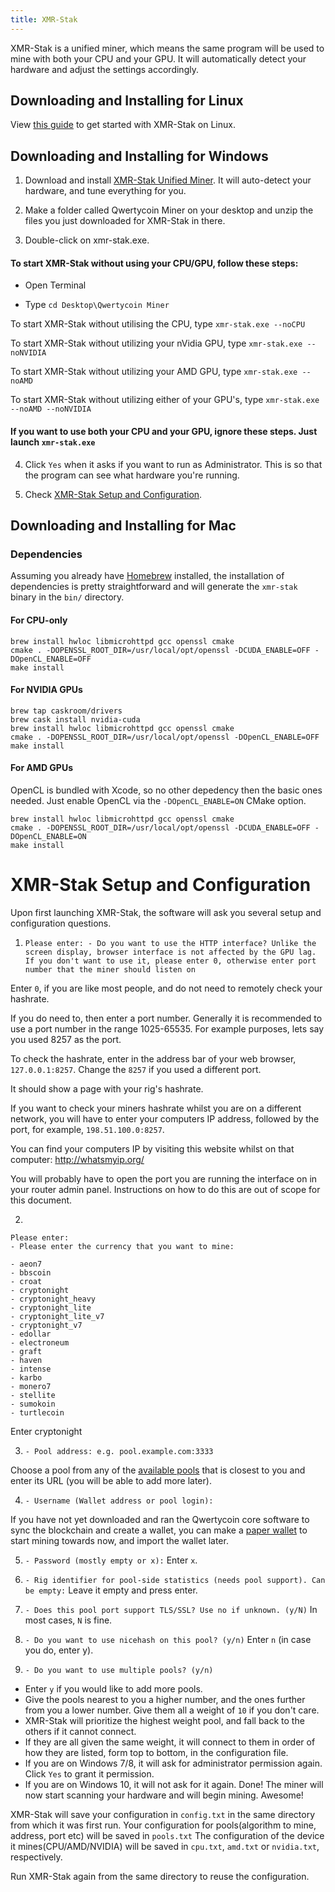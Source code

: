 ```yaml
---
title: XMR-Stak
---
```


XMR-Stak is a unified miner, which means the same program will be used to mine with both your CPU and your GPU. It will automatically detect your hardware and adjust the settings accordingly.

## Downloading and Installing for Linux
View [this guide](https://github.com/qwertycoin-org/qwertycoin/wiki/D02.-Mining-%7C-XMR-Stak-Linux-Guide) to get started with XMR-Stak on Linux.

## Downloading and Installing for Windows
1. Download and install [XMR-Stak Unified Miner](https://github.com/fireice-uk/xmr-stak/releases/latest). It will auto-detect your hardware, and tune everything for you.

2. Make a folder called Qwertycoin Miner on your desktop and unzip the files you just downloaded for XMR-Stak in there.

3. Double-click on xmr-stak.exe.

#### To start XMR-Stak without using your CPU/GPU, follow these steps:
* Open Terminal

* Type ```cd Desktop\Qwertycoin Miner```

To start XMR-Stak without utilising the CPU, type ```xmr-stak.exe --noCPU```

To start XMR-Stak without utilizing your nVidia GPU, type ```xmr-stak.exe --noNVIDIA```

To start XMR-Stak without utilizing your AMD GPU, type ```xmr-stak.exe --noAMD```

To start XMR-Stak without utilizing either of your GPU's, type ```xmr-stak.exe --noAMD --noNVIDIA```

#### If you want to use both your CPU and your GPU, ignore these steps. Just launch ```xmr-stak.exe```

4. Click ```Yes``` when it asks if you want to run as Administrator. This is so that the program can see what hardware you're running.

5. Check [XMR-Stak Setup and Configuration](https://github.com/qwertycoin-org/qwertycoin/wiki/XMR-Stak-Guide#XMR-Stak-Setup-and-Configuration).

## Downloading and Installing for Mac
### Dependencies
Assuming you already have [Homebrew](https://brew.sh/) installed, the installation of dependencies is pretty straightforward and will generate the ```xmr-stak``` binary in the ```bin/``` directory.
#### For CPU-only
```
brew install hwloc libmicrohttpd gcc openssl cmake
cmake . -DOPENSSL_ROOT_DIR=/usr/local/opt/openssl -DCUDA_ENABLE=OFF -DOpenCL_ENABLE=OFF
make install
```

#### For NVIDIA GPUs
```
brew tap caskroom/drivers
brew cask install nvidia-cuda
brew install hwloc libmicrohttpd gcc openssl cmake
cmake . -DOPENSSL_ROOT_DIR=/usr/local/opt/openssl -DOpenCL_ENABLE=OFF
make install
```

#### For AMD GPUs
OpenCL is bundled with Xcode, so no other depedency then the basic ones needed. Just enable OpenCL via the ```-DOpenCL_ENABLE=ON``` CMake option.
```
brew install hwloc libmicrohttpd gcc openssl cmake
cmake . -DOPENSSL_ROOT_DIR=/usr/local/opt/openssl -DCUDA_ENABLE=OFF -DOpenCL_ENABLE=ON
make install
```
# XMR-Stak Setup and Configuration
Upon first launching XMR-Stak, the software will ask you several setup and configuration questions.

1. ```Please enter: - Do you want to use the HTTP interface? Unlike the screen display, browser interface is not affected by the GPU lag. If you don't want to use it, please enter 0, otherwise enter port number that the miner should listen on```

Enter ```0```, if you are like most people, and do not need to remotely check your hashrate.

If you do need to, then enter a port number. Generally it is recommended to use a port number in the range 1025-65535. For example purposes, lets say you used 8257 as the port.

To check the hashrate, enter in the address bar of your web browser, ```127.0.0.1:8257```. Change the ```8257``` if you used a different port.

It should show a page with your rig's hashrate.

If you want to check your miners hashrate whilst you are on a different network, you will have to enter your computers IP address, followed by the port, for example, ```198.51.100.0:8257```.

You can find your computers IP by visiting this website whilst on that computer: http://whatsmyip.org/

You will probably have to open the port you are running the interface on in your router admin panel. Instructions on how to do this are out of scope for this document.


2.
```
Please enter:
- Please enter the currency that you want to mine:

- aeon7
- bbscoin
- croat
- cryptonight
- cryptonight_heavy
- cryptonight_lite
- cryptonight_lite_v7
- cryptonight_v7
- edollar
- electroneum
- graft
- haven
- intense
- karbo
- monero7
- stellite
- sumokoin
- turtlecoin
```

Enter cryptonight

3. ```- Pool address: e.g. pool.example.com:3333```

Choose a pool from any of the [available pools](https://explorer.qwertycoin.org/#pools) that is closest to you and enter its URL (you will be able to add more later).

4. ```- Username (Wallet address or pool login):```

If you have not yet downloaded and ran the Qwertycoin core software to sync the blockchain and create a wallet, you can make a [paper wallet](https://github.com/qwertycoin-org/qwertycoin/wiki/Making-a-Paper-Wallet) to start mining towards now, and import the wallet later.

5. ```- Password (mostly empty or x):```
Enter ```x```.

6. ```- Rig identifier for pool-side statistics (needs pool support). Can be empty:```
Leave it empty and press enter.

7. ```- Does this pool port support TLS/SSL? Use no if unknown. (y/N)```
In most cases, ```N``` is fine.

8. ```- Do you want to use nicehash on this pool? (y/n)```
Enter ```n``` (in case you do, enter y).

9. ```- Do you want to use multiple pools? (y/n)```
* Enter ```y``` if you would like to add more pools.
* Give the pools nearest to you a higher number, and the ones further from you a lower number. Give them all a weight of ```10``` if you don't care.
* XMR-Stak will prioritize the highest weight pool, and fall back to the others if it cannot connect.
* If they are all given the same weight, it will connect to them in order of how they are listed, form top to bottom, in the configuration file.
* If you are on Windows 7/8, it will ask for administrator permission again. Click ```Yes``` to grant it permission.
* If you are on Windows 10, it will not ask for it again.
Done! The miner will now start scanning your hardware and will begin mining. Awesome!

XMR-Stak will save your configuration in ```config.txt``` in the same directory from which it was first run. Your configuration for pools(algorithm to mine, address, port etc) will be saved in ```pools.txt``` The configuration of the device it mines(CPU/AMD/NVIDIA) will be saved in ```cpu.txt```, ```amd.txt``` or ```nvidia.txt```, respectively.

Run XMR-Stak again from the same directory to reuse the configuration.
